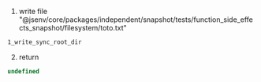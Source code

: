 1. write file "@jsenv/core/packages/independent/snapshot/tests/function_side_effects_snapshot/filesystem/toto.txt"
```txt
1_write_sync_root_dir
```

2. return
```js
undefined
```